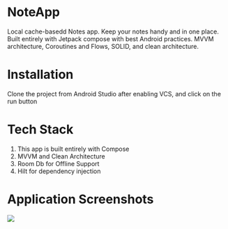 # NoteApp
 Local cache-basedd Notes app. Keep your notes handy and in one place.
 Built entirely with Jetpack compose with best Android practices. MVVM architecture, Coroutines and Flows, SOLID, and clean architecture.

# Installation
Clone the project from Android Studio after enabling VCS, and click on the run button

# Tech Stack
1. This app is built entirely with Compose
2. MVVM and Clean Architecture
3. Room Db for Offline Support
4. Hilt for dependency injection

# Application Screenshots
<img src="https://github.com/arashjit-singh/NoteApp/blob/main/screenshots/running_app.gif">
